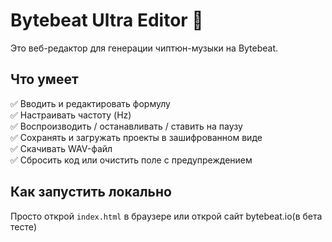 # Bytebeat Ultra Editor 🎵

Это веб-редактор для генерации чиптюн-музыки на Bytebeat.

## Что умеет
✅ Вводить и редактировать формулу  
✅ Настраивать частоту (Hz)  
✅ Воспроизводить / останавливать / ставить на паузу  
✅ Сохранять и загружать проекты в зашифрованном виде  
✅ Скачивать WAV-файл  
✅ Сбросить код или очистить поле с предупреждением

## Как запустить локально
Просто открой `index.html` в браузере или открой сайт bytebeat.io(в бета тесте)

